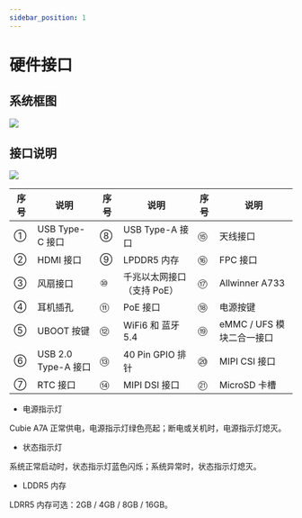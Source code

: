 ```yaml
---
sidebar_position: 1
---
```


# 硬件接口

## 系统框图

<div style={{textAlign: 'center'}}>
   <img src="/img/cubie/a7a/a7a-system-diagram.webp" style={{width: '100%', maxWidth: '1200px'}} />
</div>

## 接口说明

<div style={{textAlign: 'center'}}>
   <img src="/img/cubie/a7a/a7a-interface.webp" style={{width: '100%', maxWidth: '1200px'}} />
</div>

| 序号 | 说明                | 序号 | 说明                       | 序号 | 说明                      |
| ---- | ------------------- | ---- | -------------------------- | ---- | ------------------------- |
| ①    | USB Type-C 接口     | ⑧    | USB Type-A 接口            | ⑮    | 天线接口                  |
| ②    | HDMI 接口           | ⑨    | LPDDR5 内存                | ⑯    | FPC 接口                  |
| ③    | 风扇接口            | ⑩    | 千兆以太网接口（支持 PoE） | ⑰    | Allwinner A733            |
| ④    | 耳机插孔            | ⑪    | PoE 接口                   | ⑱    | 电源按键                  |
| ⑤    | UBOOT 按键          | ⑫    | WiFi6 和 蓝牙5.4           | ⑲    | eMMC / UFS 模块二合一接口 |
| ⑥    | USB 2.0 Type-A 接口 | ⑬    | 40 Pin GPIO 排针           | ⑳    | MIPI CSI 接口             |
| ⑦    | RTC 接口            | ⑭    | MIPI DSI 接口              | ㉑   | MicroSD 卡槽              |

- 电源指示灯

Cubie A7A 正常供电，电源指示灯绿色亮起；断电或关机时，电源指示灯熄灭。

- 状态指示灯

系统正常启动时，状态指示灯蓝色闪烁；系统异常时，状态指示灯熄灭。

- LDDR5 内存

LDRR5 内存可选：2GB / 4GB / 8GB / 16GB。
